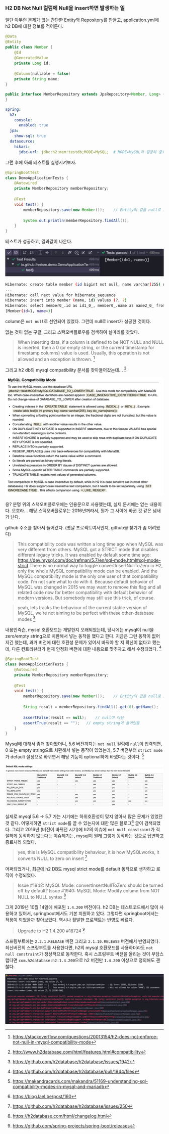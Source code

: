 ### H2 DB Not Null 컬럼에 Null을 insert하면 발생하는 일

일단 아무런 문제가 없는 간단한 Entity와 Repository를 만들고, application.yml에 h2 DB에 대한 정보를 적어둔다.

```java
@Data
@Entity
public class Member {
    @Id
    @GeneratedValue
    private Long id;

    @Column(nullable = false)
    private String name;
}
```

```java
public interface MemberRepository extends JpaRepository<Member, Long> {
}
```

```yml
spring:
  h2:
    console:
      enabled: true
  jpa:
    show-sql: true
  datasource:
    hikari:
      jdbc-url: jdbc:h2:mem:testdb;MODE=MySQL;  # MODE=MySQL이 굉장히 중요하다
```

그런 후에 아래 테스트를 실행시켜보자.

```java
@SpringBootTest
class DemoApplicationTests {
    @Autowired
    private MemberRepository memberRepository;

    @Test
    void test() {
        memberRepository.save(new Member());    // Entity의 값을 null로 insert함

        System.out.println(memberRepository.findAll());
    }
}
```

테스트가 성공하고, 결과값이 나온다. 

![test-result-1](../images/2020-01-22/test-result-1.png)

```bash
Hibernate: create table member (id bigint not null, name varchar(255) not null, primary key (id))
...
Hibernate: call next value for hibernate_sequence
Hibernate: insert into member (name, id) values (?, ?)
Hibernate: select member0_.id as id1_0_, member0_.name as name2_0_ from member member0_
[Member(id=1, name=)]
```

column은 `not null`로 선언되어 있었다. 그런데 null로 insert가 성공한 것이다.

없는 것이 없는 구글, 그리고 스택오버플로우를 검색하여 실마리를 찾았다.

> When inserting data, if a column is defined to be NOT NULL and NULL is inserted, then a 0 (or empty string, or the current timestamp for timestamp columns) value is used. Usually, this operation is not allowed and an exception is thrown. [^1]

그리고 h2 db의 mysql compatibility 문서를 찾아들어갔는데... [^2]

![h2-mysql-compatibility-mode](../images/2020-01-22/h2-mysql-compatibility-mode.png)

응? 분명 위의 스택오버플로우에는 인용문으로 사용했는데, 실제 문서에는 없는 내용이다.
오호라... 해당 스택오버플로우는 2016년꺼라서, 뭔가 그 사이에 바뀐 것 같은 냄새가 난다.

github 주소를 찾아서 들어갔다. (옛날 프로젝트여서인지, github을 찾기가 좀 어려웠다)

> This compatibility code was written a long time ago when MySQL was very different from others. 
MySQL got a STRICT mode that disables different legacy tricks. 
It was enabled by default some time ago: https://dev.mysql.com/doc/refman/5.7/en/sql-mode.html#sql-mode-strict 
There is no normal way to toggle convertInsertNullToZero in H2, only the whole MySQL compatibility mode can be enabled. And the MySQL compatibility mode is the only one user of that compatibility code. 
I'm not sure what to do with it. Because default behavior of MySQL was changed in 2015 we may want to remove this flag and all related code now for better compatibility with default behavior of modern versions. But somebody may still use this trick, of course.

> yeah, lets tracks the behaviour of the current stable version of MySQL, we're not aiming to be perfect with these other-database modes [^3]

내용인즉슨, mysql 호환모드는 개발한지 오래되었는데, 당시에는 mysql이 null을 zero/empty string으로 치환해서 넣는 동작을 했다고 한다. 지금은 그런 동작이 없어지긴 했는데, 과거 버전에 대한 호환성 문제가 있어서 바꿔야 할 지 확신이 없다고 했는데, 다른 컨트리뷰터가 현재 안정화 버전에 대한 내용으로 맞추자고 해서 수정되었다. [^4]

```java
@SpringBootTest
class DemoApplicationTests {
    @Autowired
    private MemberRepository memberRepository;

    @Test
    void test() {
        memberRepository.save(new Member());    // Entity의 값을 null로 insert함

        String result = memberRepository.findAll().get(0).getName();

        assertFalse(result == null);    // null이 아님
        assertTrue(result == "");   // empty string이 들어있음
    }
}
```

Mysql에 대해서 좀더 찾아봤더니, 5.6 버전까지는 `not null` 컬럼에 `null`이 입력되면, 0 또는 empty string으로 치환해서 넣는 동작이 있었는데, 5.7 버전부터 `strict mode`가 default 설정으로 바뀌면서 해당 기능이 optional하게 바꼈다는 것이다. [^5]

![default-sql-mode](../images/2020-01-22/default-sql-mode.png)

실제로 mysql 5.6 -> 5.7 가는 시기에는 하위호환성이 맞지 않아서 많은 문제가 있었던 것 같다. 어떻게하면 `strict mode`를 끌 수 있는지에 대한 많은 블로그[^6] 글이 검색되었다. 그리고 2016년 (버전이 바뀌던 시기)에 h2의 이슈에 `not null constraint`가 적절하게 동작하지 않는다는 이슈제기는, mysql이 원래 그렇게 동작하는 것으로 답변하고 종료처리 되었다.

> yes, this is MySQL compatibility behaviour, it is how MySQLworks, it converts NULL to zero on insert [^7]

어쩌되었거나, 최근에 h2 DB도 mysql strict mode를 default 동작으로 생각하고 로직이 수정되었다.

> Issue #1942: MySQL Mode: convertInsertNullToZero should be turned off by default?
Issue #1940: MySQL Mode: Modify column from NOT NULL to NULL syntax [^8]

그게 2019년 10월 14일에 배포된 `1.4.200` 버전이다. h2 DB는 테스트코드에서 많이 사용하고 있어서, springboot에서도 기본 지원하고 있다. 그렇다면 springboot에서는 적용이 되었을까 찾아보았다. 역시나 활발한 프로젝트는 반영도 빠르다.

> Upgrade to H2 1.4.200 #18724 [^9]

스프링부트에는 `2.2.1.RELEASE` 버전 그리고 `2.1.10.RELEASE` 버전에서 반영되었다. 최신버전의 스프링부트를 사용한다면, h2의 mysql 호환모드를 사용하더라도 `not null constraint`가 정상적으로 동작한다. 혹시 스프링부트 버전을 올리는 것이 부담스럽다면 `com.h2database:h2:1.4.200`으로 h2 버전만 `1.4.200` 이상으로 정의해도 괜찮다.

![test-result-2](../images/2020-01-22/test-result-2.png)

[^1]: https://stackoverflow.com/questions/20013154/h2-does-not-enforce-not-null-in-mysql-compatibility-mode
[^2]: http://www.h2database.com/html/features.html#compatibility
[^3]: https://github.com/h2database/h2database/issues/1942
[^4]: https://github.com/h2database/h2database/pull/1944/files
[^5]: https://makandracards.com/makandra/51169-understanding-sql-compatibility-modes-in-mysql-and-mariadb
[^6]: https://blog.lael.be/post/160
[^7]: https://github.com/h2database/h2database/issues/250
[^8]: https://h2database.com/html/changelog.html
[^9]: https://github.com/spring-projects/spring-boot/releases